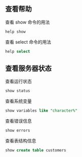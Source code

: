 ## 查看帮助

查看 show 命令的用法

```sql
help show
```

查看 select 命令的用法

```sql
help select
```

## 查看服务器状态

查看运行状态

```sql
show status
```

查看系统变量

```sql
show variables like "character%"
```

查看错误信息

```sql
show errors
```

查看表结构信息

```sql
show create table customers
```
